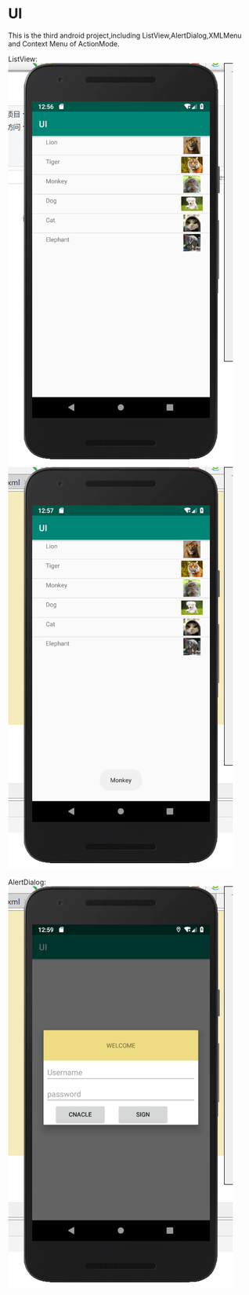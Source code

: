 # UI
This is the third android project,including ListView,AlertDialog,XMLMenu and Context Menu of ActionMode.

ListView:
![image](https://github.com/lljjy/UI/blob/master/pictures/11.png)
![image](https://github.com/lljjy/UI/blob/master/pictures/12.png)

AlertDialog:
![image](https://github.com/lljjy/UI/blob/master/pictures/21.png)
